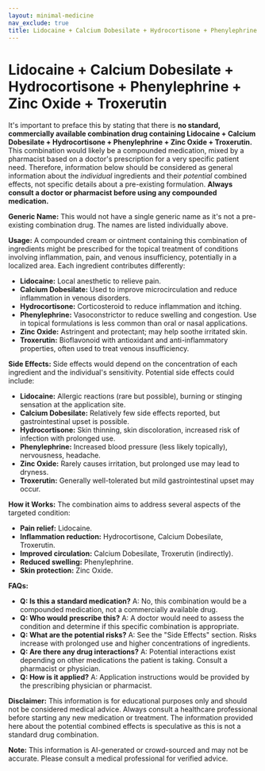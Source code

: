 ```yaml
---
layout: minimal-medicine
nav_exclude: true
title: Lidocaine + Calcium Dobesilate + Hydrocortisone + Phenylephrine + Zinc Oxide + Troxerutin
---
```


# Lidocaine + Calcium Dobesilate + Hydrocortisone + Phenylephrine + Zinc Oxide + Troxerutin

It's important to preface this by stating that there is **no standard, commercially available combination drug containing Lidocaine + Calcium Dobesilate + Hydrocortisone + Phenylephrine + Zinc Oxide + Troxerutin.**  This combination would likely be a compounded medication, mixed by a pharmacist based on a doctor's prescription for a very specific patient need.  Therefore, information below should be considered as general information about the *individual* ingredients and their *potential* combined effects, not specific details about a pre-existing formulation.  **Always consult a doctor or pharmacist before using any compounded medication.**

**Generic Name:**  This would not have a single generic name as it's not a pre-existing combination drug. The names are listed individually above.


**Usage:** A compounded cream or ointment containing this combination of ingredients might be prescribed for the topical treatment of conditions involving inflammation, pain, and venous insufficiency, potentially in a localized area.  Each ingredient contributes differently:

* **Lidocaine:** Local anesthetic to relieve pain.
* **Calcium Dobesilate:**  Used to improve microcirculation and reduce inflammation in venous disorders.
* **Hydrocortisone:** Corticosteroid to reduce inflammation and itching.
* **Phenylephrine:** Vasoconstrictor to reduce swelling and congestion.  Use in topical formulations is less common than oral or nasal applications.
* **Zinc Oxide:**  Astringent and protectant; may help soothe irritated skin.
* **Troxerutin:** Bioflavonoid with antioxidant and anti-inflammatory properties, often used to treat venous insufficiency.


**Side Effects:**  Side effects would depend on the concentration of each ingredient and the individual's sensitivity. Potential side effects could include:

* **Lidocaine:** Allergic reactions (rare but possible), burning or stinging sensation at the application site.
* **Calcium Dobesilate:** Relatively few side effects reported, but gastrointestinal upset is possible.
* **Hydrocortisone:** Skin thinning, skin discoloration, increased risk of infection with prolonged use.
* **Phenylephrine:** Increased blood pressure (less likely topically), nervousness, headache.
* **Zinc Oxide:** Rarely causes irritation, but prolonged use may lead to dryness.
* **Troxerutin:**  Generally well-tolerated but mild gastrointestinal upset may occur.


**How it Works:** The combination aims to address several aspects of the targeted condition:

* **Pain relief:** Lidocaine.
* **Inflammation reduction:** Hydrocortisone, Calcium Dobesilate, Troxerutin.
* **Improved circulation:** Calcium Dobesilate, Troxerutin (indirectly).
* **Reduced swelling:** Phenylephrine.
* **Skin protection:** Zinc Oxide.


**FAQs:**

* **Q: Is this a standard medication?** A: No, this combination would be a compounded medication, not a commercially available drug.
* **Q: Who would prescribe this?** A: A doctor would need to assess the condition and determine if this specific combination is appropriate.
* **Q: What are the potential risks?** A:  See the "Side Effects" section. Risks increase with prolonged use and higher concentrations of ingredients.
* **Q: Are there any drug interactions?** A:  Potential interactions exist depending on other medications the patient is taking. Consult a pharmacist or physician.
* **Q: How is it applied?** A: Application instructions would be provided by the prescribing physician or pharmacist.


**Disclaimer:** This information is for educational purposes only and should not be considered medical advice. Always consult a healthcare professional before starting any new medication or treatment.  The information provided here about the potential combined effects is speculative as this is not a standard drug combination.


**Note:** This information is AI-generated or crowd-sourced and may not be accurate. Please consult a medical professional for verified advice.